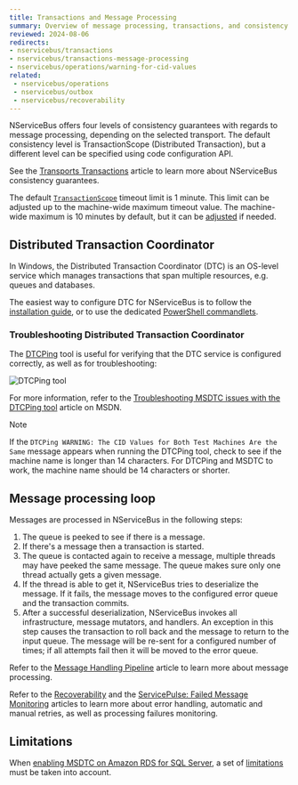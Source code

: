 ```yaml
---
title: Transactions and Message Processing
summary: Overview of message processing, transactions, and consistency guarantees in NServiceBus.
reviewed: 2024-08-06
redirects:
- nservicebus/transactions
- nservicebus/transactions-message-processing
- nservicebus/operations/warning-for-cid-values
related:
 - nservicebus/operations
 - nservicebus/outbox
 - nservicebus/recoverability
---
```


NServiceBus offers four levels of consistency guarantees with regards to message processing, depending on the selected transport. The default consistency level is TransactionScope (Distributed Transaction), but a different level can be specified using code configuration API.

See the [Transports Transactions](/transports/transactions.md) article to learn more about NServiceBus consistency guarantees.

The default [`TransactionScope`](https://msdn.microsoft.com/en-us/library/system.transactions.transactionscope) timeout limit is 1 minute. This limit can be adjusted up to the machine-wide maximum timeout value. The machine-wide maximum is 10 minutes by default, but it can be [adjusted](https://blogs.msdn.microsoft.com/ajit/2008/06/18/override-the-system-transactions-default-timeout-of-10-minutes-in-the-code/) if needed.

## Distributed Transaction Coordinator

In Windows, the Distributed Transaction Coordinator (DTC) is an OS-level service which manages transactions that span multiple resources, e.g. queues and databases.

The easiest way to configure DTC for NServiceBus is to follow the [installation guide](https://support.microsoft.com/en-us/help/817064/how-to-enable-network-dtc-access-in-windows-server-2003), or to use the dedicated [PowerShell commandlets](/transports/msmq/management-using-powershell.md).


### Troubleshooting Distributed Transaction Coordinator

The [DTCPing](https://www.microsoft.com/en-us/download/details.aspx?id=2868) tool is useful for verifying that the DTC service is configured correctly, as well as for troubleshooting:

![DTCPing tool](dtcping.png "DTCPing tool")

For more information, refer to the [Troubleshooting MSDTC issues with the DTCPing tool](https://blogs.msdn.microsoft.com/puneetgupta/2008/11/12/troubleshooting-msdtc-issues-with-the-dtcping-tool/) article on MSDN.

> [!NOTE]
> If the `DTCPing WARNING: The CID Values for Both Test Machines Are the Same` message appears when running the DTCPing tool, check to see if the machine name is longer than 14 characters. For DTCPing and MSDTC to work, the machine name should be 14 characters or shorter.


## Message processing loop

Messages are processed in NServiceBus in the following steps:

 1. The queue is peeked to see if there is a message.
 1. If there's a message then a transaction is started.
 1. The queue is contacted again to receive a message, multiple threads may have peeked the same message. The queue makes sure only one thread actually gets a given message.
 1. If the thread is able to get it, NServiceBus tries to deserialize the message. If it fails, the message moves to the configured error queue and the transaction commits.
 1. After a successful deserialization, NServiceBus invokes all infrastructure, message mutators, and handlers. An exception in this step causes the transaction to roll back and the message to return to the input queue. The message will be re-sent for a configured number of times; if all attempts fail then it will be moved to the error queue.

Refer to the [Message Handling Pipeline](/nservicebus/pipeline/) article to learn more about message processing.

Refer to the [Recoverability](/nservicebus/recoverability/) and the [ServicePulse: Failed Message Monitoring](/servicepulse/intro-failed-messages.md) articles to learn more about error handling, automatic and manual retries, as well as processing failures monitoring.

## Limitations

When [enabling MSDTC on Amazon RDS for SQL Server](https://docs.aws.amazon.com/AmazonRDS/latest/UserGuide/Appendix.SQLServer.Options.MSDTC.html), a set of [limitations](https://docs.aws.amazon.com/AmazonRDS/latest/UserGuide/Appendix.SQLServer.Options.MSDTC.html#Appendix.SQLServer.Options.MSDTC.Limitations) must be taken into account.